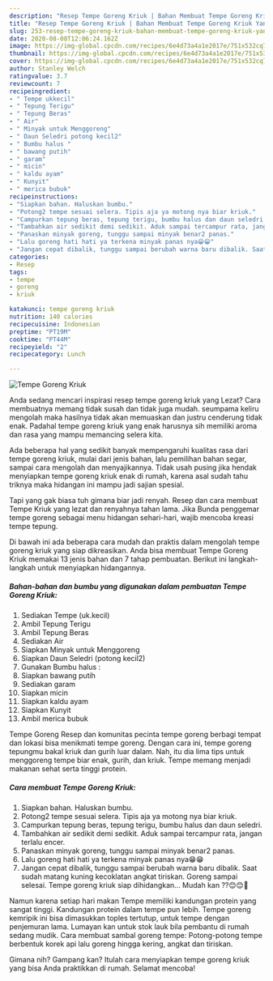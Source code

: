 ```yaml
---
description: "Resep Tempe Goreng Kriuk | Bahan Membuat Tempe Goreng Kriuk Yang Sedap"
title: "Resep Tempe Goreng Kriuk | Bahan Membuat Tempe Goreng Kriuk Yang Sedap"
slug: 253-resep-tempe-goreng-kriuk-bahan-membuat-tempe-goreng-kriuk-yang-sedap
date: 2020-08-08T12:06:24.162Z
image: https://img-global.cpcdn.com/recipes/6e4d73a4a1e2017e/751x532cq70/tempe-goreng-kriuk-foto-resep-utama.jpg
thumbnail: https://img-global.cpcdn.com/recipes/6e4d73a4a1e2017e/751x532cq70/tempe-goreng-kriuk-foto-resep-utama.jpg
cover: https://img-global.cpcdn.com/recipes/6e4d73a4a1e2017e/751x532cq70/tempe-goreng-kriuk-foto-resep-utama.jpg
author: Stanley Welch
ratingvalue: 3.7
reviewcount: 7
recipeingredient:
- " Tempe ukkecil"
- " Tepung Terigu"
- " Tepung Beras"
- " Air"
- " Minyak untuk Menggoreng"
- " Daun Seledri potong kecil2"
- " Bumbu halus "
- " bawang putih"
- " garam"
- " micin"
- " kaldu ayam"
- " Kunyit"
- " merica bubuk"
recipeinstructions:
- "Siapkan bahan. Haluskan bumbu."
- "Potong2 tempe sesuai selera. Tipis aja ya motong nya biar kriuk."
- "Campurkan tepung beras, tepung terigu, bumbu halus dan daun seledri."
- "Tambahkan air sedikit demi sedikit. Aduk sampai tercampur rata, jangan terlalu encer."
- "Panaskan minyak goreng, tunggu sampai minyak benar2 panas."
- "Lalu goreng hati hati ya terkena minyak panas nya😁😁"
- "Jangan cepat dibalik, tunggu sampai berubah warna baru dibalik. Saat sudah matang kuning kecoklatan angkat tiriskan. Goreng sampai selesai. Tempe goreng kriuk siap dihidangkan... Mudah kan ??😊😊🤭"
categories:
- Resep
tags:
- tempe
- goreng
- kriuk

katakunci: tempe goreng kriuk 
nutrition: 140 calories
recipecuisine: Indonesian
preptime: "PT19M"
cooktime: "PT44M"
recipeyield: "2"
recipecategory: Lunch

---
```



![Tempe Goreng Kriuk](https://img-global.cpcdn.com/recipes/6e4d73a4a1e2017e/751x532cq70/tempe-goreng-kriuk-foto-resep-utama.jpg)

Anda sedang mencari inspirasi resep tempe goreng kriuk yang Lezat? Cara membuatnya memang tidak susah dan tidak juga mudah. seumpama keliru mengolah maka hasilnya tidak akan memuaskan dan justru cenderung tidak enak. Padahal tempe goreng kriuk yang enak harusnya sih memiliki aroma dan rasa yang mampu memancing selera kita.

Ada beberapa hal yang sedikit banyak mempengaruhi kualitas rasa dari tempe goreng kriuk, mulai dari jenis bahan, lalu pemilihan bahan segar, sampai cara mengolah dan menyajikannya. Tidak usah pusing jika hendak menyiapkan tempe goreng kriuk enak di rumah, karena asal sudah tahu triknya maka hidangan ini mampu jadi sajian spesial.

Tapi yang gak biasa tuh gimana biar jadi renyah. Resep dan cara membuat Tempe Kriuk yang lezat dan renyahnya tahan lama. Jika Bunda penggemar tempe goreng sebagai menu hidangan sehari-hari, wajib mencoba kreasi tempe tepung.


Di bawah ini ada beberapa cara mudah dan praktis dalam mengolah tempe goreng kriuk yang siap dikreasikan. Anda bisa membuat Tempe Goreng Kriuk memakai 13 jenis bahan dan 7 tahap pembuatan. Berikut ini langkah-langkah untuk menyiapkan hidangannya.

<!--inarticleads1-->

##### Bahan-bahan dan bumbu yang digunakan dalam pembuatan Tempe Goreng Kriuk:

1. Sediakan  Tempe (uk.kecil)
1. Ambil  Tepung Terigu
1. Ambil  Tepung Beras
1. Sediakan  Air
1. Siapkan  Minyak untuk Menggoreng
1. Siapkan  Daun Seledri (potong kecil2)
1. Gunakan  Bumbu halus :
1. Siapkan  bawang putih
1. Sediakan  garam
1. Siapkan  micin
1. Siapkan  kaldu ayam
1. Siapkan  Kunyit
1. Ambil  merica bubuk


Tempe Goreng Resep dan komunitas pecinta tempe goreng berbagi tempat dan lokasi bisa menikmati tempe goreng. Dengan cara ini, tempe goreng tepungmu bakal kriuk dan gurih luar dalam. Nah, itu dia lima tips untuk menggoreng tempe biar enak, gurih, dan kriuk. Tempe memang menjadi makanan sehat serta tinggi protein. 

<!--inarticleads2-->

##### Cara membuat Tempe Goreng Kriuk:

1. Siapkan bahan. Haluskan bumbu.
1. Potong2 tempe sesuai selera. Tipis aja ya motong nya biar kriuk.
1. Campurkan tepung beras, tepung terigu, bumbu halus dan daun seledri.
1. Tambahkan air sedikit demi sedikit. Aduk sampai tercampur rata, jangan terlalu encer.
1. Panaskan minyak goreng, tunggu sampai minyak benar2 panas.
1. Lalu goreng hati hati ya terkena minyak panas nya😁😁
1. Jangan cepat dibalik, tunggu sampai berubah warna baru dibalik. Saat sudah matang kuning kecoklatan angkat tiriskan. Goreng sampai selesai. Tempe goreng kriuk siap dihidangkan... Mudah kan ??😊😊🤭


Namun karena setiap hari makan Tempe memiliki kandungan protein yang sangat tinggi. Kandungan protein dalam tempe pun lebih. Tempe goreng kemripik ini bisa dimasukkan toples tertutup, untuk tempe dengan penjemuran lama. Lumayan kan untuk stok lauk bila pembantu di rumah sedang mudik. Cara membuat sambal goreng tempe: Potong-potong tempe berbentuk korek api lalu goreng hingga kering, angkat dan tiriskan. 

Gimana nih? Gampang kan? Itulah cara menyiapkan tempe goreng kriuk yang bisa Anda praktikkan di rumah. Selamat mencoba!
